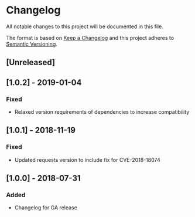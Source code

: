 # Changelog
All notable changes to this project will be documented in this file.

The format is based on [Keep a Changelog](http://keepachangelog.com/en/1.0.0/)
and this project adheres to [Semantic Versioning](http://semver.org/spec/v2.0.0.html).

## [Unreleased]

## [1.0.2] - 2019-01-04
### Fixed
 - Relaxed version requirements of dependencies to increase compatibility

## [1.0.1] - 2018-11-19
### Fixed
 - Updated requests version to include fix for CVE-2018-18074

## [1.0.0] - 2018-07-31
### Added
 - Changelog for GA release
